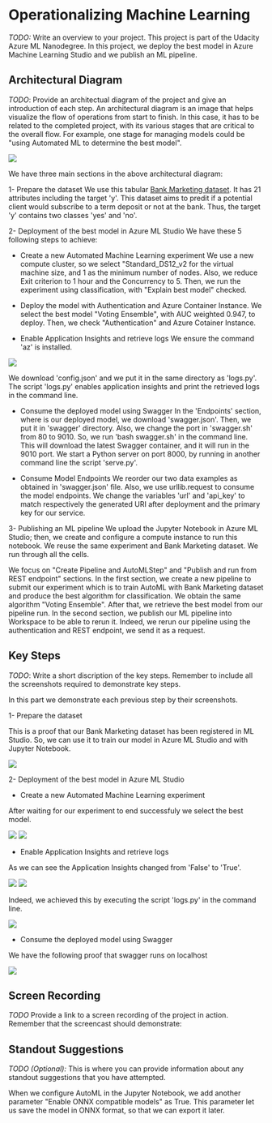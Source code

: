 # Operationalizing Machine Learning

*TODO:* Write an overview to your project.
This project is part of the Udacity Azure ML Nanodegree. In this project, we deploy the best model in Azure Machine Learning Studio and we publish an ML pipeline.

## Architectural Diagram
*TODO*: Provide an architectual diagram of the project and give an introduction of each step. An architectural diagram is an image that helps visualize the flow of operations from start to finish. In this case, it has to be related to the completed project, with its various stages that are critical to the overall flow. For example, one stage for managing models could be "using Automated ML to determine the best model". 

<img src="./screenshots/project_architecture.PNG">

We have three main sections in the above architectural diagram:

1- Prepare the dataset
We use this tabular [Bank Marketing dataset](https://automlsamplenotebookdata.blob.core.windows.net/automl-sample-notebook-data/bankmarketing_train.csv). It has 21 attributes including the target 'y'. This dataset aims to predit if a potential client would subscribe to a term deposit or not at the bank. Thus, the target 'y' contains two classes 'yes' and 'no'.

2- Deployment of the best model in Azure ML Studio
We have these 5 following steps to achieve:
  - Create a new Automated Machine Learning experiment
 We use a new compute cluster, so we select "Standard_DS12_v2 for the virtual machine size, and 1 as the minimum number of nodes. Also, we reduce Exit criterion to 1 hour and the Concurrency to 5. Then, we run the experiment using classification, with "Explain best model" checked.
 
  - Deploy the model with Authentication and Azure Container Instance. 
We select the best model "Voting Ensemble", with AUC weighted 0.947, to deploy. Then, we check "Authentication" and Azure Cotainer Instance.

  - Enable Application Insights and retrieve logs
We ensure the command 'az' is installed.

<img src="./screenshots/az_installed.PNG">

We download 'config.json' and we put it in the same directory as 'logs.py'. The script 'logs.py' enables application insights and print the retrieved logs in the command line.

  - Consume the deployed model using Swagger
In the 'Endpoints' section, where is our deployed model, we download 'swagger.json'. Then, we put it in 'swagger' directory. Also, we change the port in 'swagger.sh' from 80 to 9010. So, we run 'bash swagger.sh' in the command line. This will download the latest Swagger container, and it will run in the 9010 port. We start a Python server on port 8000, by running in another command line the script 'serve.py'. 

  - Consume Model Endpoints
We reorder our two data examples as obtained in 'swagger.json' file. Also, we use urllib.request to consume the model endpoints. We change the variables 'url' and 'api_key' to match respectively the generated URI after deployment and the primary key for our service.

3- Publishing an ML pipeline
We upload the Jupyter Notebook in Azure ML Studio; then, we create and configure a compute instance to run this notebook. We reuse the same experiment and Bank Marketing dataset. We run through all the cells. 

We focus on "Create Pipeline and AutoMLStep" and "Publish and run from REST endpoint" sections. In the first section, we create a new pipeline to submit our experiment which is to train AutoML with Bank Marketing dataset and produce the best algorithm for classification. We obtain the same algorithm "Voting Ensemble". After that, we retrieve the best model from our pipeline run. In the second section, we publish our ML pipeline into Workspace to be able to rerun it. Indeed, we rerun our pipeline using the authentication and REST endpoint, we send it as a request.
 
## Key Steps
*TODO*: Write a short discription of the key steps. Remember to include all the screenshots required to demonstrate key steps.

In this part we demonstrate each previous step by their screenshots.

1- Prepare the dataset

This is a proof that our Bank Marketing dataset has been registered in ML Studio. So, we can use it to train our model in Azure ML Studio and with Jupyter Notebook.

<img src="./screenshots/datastore_bankmarketing.PNG">

2- Deployment of the best model in Azure ML Studio
  - Create a new Automated Machine Learning experiment
  
 After waiting for our experiment to end successfuly we select the best model. 
 
<img src="./screenshots/experiment_completed.PNG">
<img src="./screenshots/best_model.PNG">

- Enable Application Insights and retrieve logs

As we can see the Application Insights changed from 'False' to 'True'. 

<img src="./screenshots/app_insights_false.PNG">
<img src="./screenshots/app_insights_true.PNG">

Indeed, we achieved this by executing the script 'logs.py' in the command line.

<img src="./screenshots/logs.py_bash.PNG">

- Consume the deployed model using Swagger

We have the following proof that swagger runs on localhost

<img src="./screenshots/swagger_localhost.PNG">

## Screen Recording
*TODO* Provide a link to a screen recording of the project in action. Remember that the screencast should demonstrate:

## Standout Suggestions
*TODO (Optional):* This is where you can provide information about any standout suggestions that you have attempted.

When we configure AutoML in the Jupyter Notebook, we add another parameter "Enable ONNX compatible models" as True. This parameter let us save the model in ONNX format, so that we can export it later.

